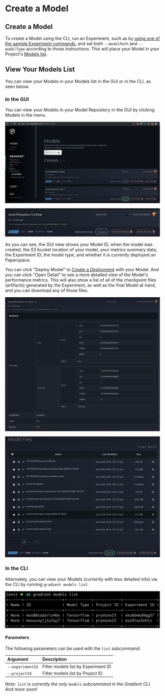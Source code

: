 # Create a Model

## Create a Model

To create a Model using the CLI, run an Experiment, such as by [using one of the sample Experiment commands](../experiments/run-experiments-ui.md#h_39323868261524588004147), and set both `--modelPath` and `--modelType` according to those instructions. This will place your Model in your Project's [Models list](about.md#model-repository).

## View Your Models List

You can view your Models in your Models list in the GUI or in the CLI, as seen below.

### In the GUI

You can view your Models in your Model Repository in the GUI by clicking Models in the menu.

![Your Models list in the Paperspace Console \(GUI\)](../.gitbook/assets/screen-shot-2019-06-25-at-2.26.37-am%20%281%29.png)

![A single Model card in your Models list](../.gitbook/assets/screen-shot-2019-06-25-at-2.30.08-am.png)

As you can see, the GUI view shows your Model ID, when the model was created, the S3 bucket location of your model, your metrics summary data, the Experiment ID, the model type, and whether it is currently deployed on Paperspace.

You can click "Deploy Model" to [Create a Deployment](../deployments/create-a-deployment.md#create-a-deployment) with your Model. And you can click "Open Detail" to see a more detailed view of the Model's performance metrics. This will also show a list of all of the checkpoint files \(artifacts\) generated by the Experiment, as well as the final Model at hand, and you can download any of those files.

![Expanded Model Details showing performance metrics](../.gitbook/assets/screen-shot-2019-06-25-at-3.00.52-pm.png)

![Expanded Model Details showing model and checkpoint files](../.gitbook/assets/screen-shot-2019-06-25-at-3.01.13-pm.png)

### In the CLI

Alternately, you can view your Models \(currently with less detailed info\) via the CLI by running `gradient models list`.

![](../.gitbook/assets/screen-shot-2019-06-25-at-2.43.17-am.png)

#### Parameters

The following parameters can be used with the `list` subcommand:

| Argument | Description |
| :--- | :--- |
| `--experimentId` | Filter models list by Experiment ID |
| `--projectId` | Filter models list by Project ID |

_Note: `list` is currently the only `models` subcommand in the Gradient CLI. And more soon!_

